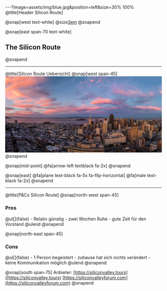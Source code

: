 ---?image=assets/img/blue.jpg&position=left&size=30% 100%
@title[Header Silicon Route]

@snap[west text-white]
@size[3em](1.)
@snapend

@snap[east span-70 text-white]
<h2>The Silicon Route</h2>
@snapend

---
@title[Silicon Route Uebersicht]
@snap[west span-45]
![SanFran](assets/img/san-francisco.jpg)
@snapend

@snap[mid-point]
@fa[arrow-left textblack fa-2x]
@snapend

@snap[east]
@fa[plane text-black fa-5x fa-flip-horizontal]
@fa[male text-black fa-2x]
@snapend

---
@title[P&Cs Silicon Route]
@snap[north-west span-45]
  <h3>Pros</h3>
  @ul[](false)
    - Relativ günstig
    - zwei Wochen Ruhe
    - gute Zeit für den Vorstand
    @ulend
@snapend

@snap[north-east span-45]
  <h3>Cons</h3>
  @ul[](false)
    - 1 Person begeistert
    - zuhause hat sich nichts verändert
    - keine Kommunikation möglich
  @ulend
@snapend

@snap[south span-75]
Anbieter: [https://siliconvalley.tours]([https://siliconvalley.tours) [https://siliconvalleyforum.com](https://siliconvalleyforum.com)
@snapend
